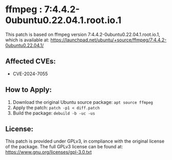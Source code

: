 # ffmpeg : 7:4.4.2-0ubuntu0.22.04.1.root.io.1

This patch is based on ffmpeg version 7:4.4.2-0ubuntu0.22.04.1.root.io.1, which is available at:
https://launchpad.net/ubuntu/+source/ffmpeg/7:4.4.2-0ubuntu0.22.04.1/

## Affected CVEs:
- CVE-2024-7055

## How to Apply:
1. Download the original Ubuntu source package: `apt source ffmpeg`
2. Apply the patch: `patch -p1 < diff.patch`
3. Build the package: `debuild -b -uc -us`

## License:
This patch is provided under GPLv3, in compliance with the original license of the package.
The full GPLv3 license can be found at: https://www.gnu.org/licenses/gpl-3.0.txt
